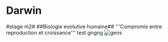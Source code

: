 # Darwin
#stage m2#
##Biologie evolutive humaine##
'''Compromis entre reproduction et croissance'''
test
gngng
![gens](https://img.ecommercemag.fr/Img/BREVE/2020/11/354650/Les-trois-cofondateurs-GensDeConfiance-nicolas-Davoust-centre-Ulrich-Grand-Enguerrand-T.jpg)
